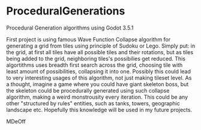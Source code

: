 # ProceduralGenerations
Procedural Generation algorithms using Godot 3.5.1

First project is using famous Wave Function Collapse algorithm for generating a grid from tiles using principle of Sudoku or Lego. 
Simply put: in the grid, at first all tiles have all possible tiles and their rotations, but as tiles being added to the grid, neighboring tiles's possibilies get reduced.
This algortithms uses breadth first search across the grid, choosing tile with least amount of possibilities, collapsing it into one.
Possibly this could lead to very interesting usages of this algorithm, not just making tileset level. As a thought, imagine a game where you could have giant skeleton boss,
but the skeleton could be procedurally generated using such collapse algorithm, making a weird monstrousity every iteration. This could be any other "structured by rules" entities,
such as tanks, towers, geographic landscape etc. Hopefully this knowledge will be used in my future projects.

MDeOff
